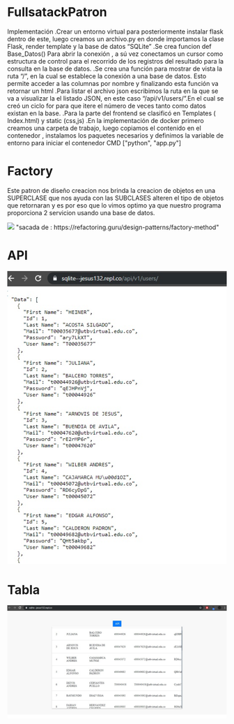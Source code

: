 # FullsatackPatron

Implementación
.Crear un entorno virtual para posteriormente instalar flask dentro de este, luego
creamos un archivo.py en donde importamos la clase Flask, render template y la
base de datos “SQLite”
.Se crea funcion def Base_Datos() Para abrir la conexión , a sú vez conectamos un
cursor como estructura de control para el recorrido de los registros del resultado
para la consulta en la base de datos.
.Se crea una función para mostrar de vista la ruta “/”, en la cual se establece la
conexión a una base de datos. Esto permite acceder a las columnas por nombre y
finalizando esta función va retornar un html
.Para listar el archivo json escribimos la ruta en la que se va a visualizar la el listado
JSON, en este caso “/api/v1/users/”.En el cual se creó un ciclo for para que itere el
número de veces tanto como datos existan en la base.
.Para la parte del frontend se clasificó en Templates ( Index.html) y static (css,js)
.En la implementación de docker primero creamos una carpeta de trabajo, luego
copiamos el contenido en el contenedor , instalamos los paquetes necesarios y
definimos la variable de entorno para iniciar el contenedor CMD ["python", "app.py"]

# Factory
Este patron de diseño creacion nos brinda la creacion de objetos en una SUPERCLASE 
que nos ayuda con las SUBCLASES alteren el tipo de objetos que retornaran y es por
eso que lo vimos optimo ya que nuestro programa proporciona 2 servicion usando
una base de datos.

<td><img src="https://refactoring.guru/images/patterns/diagrams/factory-method/structure.png"</th>
"sacada de : https://refactoring.guru/design-patterns/factory-method"

# API

<td><img src="https://github.com/Jesus132/FullsatackPatron/blob/master/api.jpg"</th>

# Tabla

<td><img src="https://github.com/Jesus132/FullsatackPatron/blob/master/tabla.jpg"</th>
